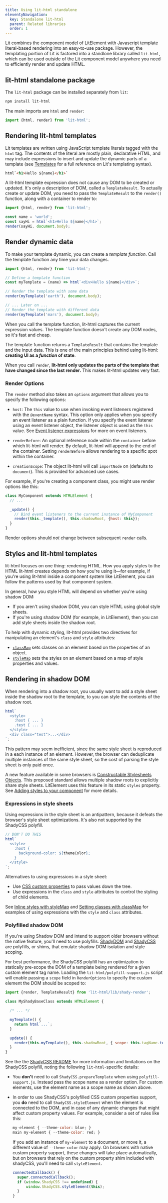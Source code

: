```yaml
---
title: Using lit-html standalone
eleventyNavigation:
  key: Standalone lit-html
  parent: Related libraries
  order: 1
---
```


Lit combines the component model of LitElement with Javascript template literal-based rendering into an easy-to-use package. However, the templating portion of Lit is factored into a standlone library called `lit-html`, which can be used outside of the Lit component model anywhere you need to efficiently render and update HTML.

## lit-html standalone package

The `lit-html` package can be installed separately from `lit`:

```sh
npm install lit-html
```

The main imports are `html` and `render`:
```js
import {html, render} from 'lit-html';
```

## Rendering lit-html templates

Lit templates are written using JavaScript template literals tagged with the `html` tag. The contents of the literal are mostly plain, declarative HTML, and may include expressions to insert and update the dynamic parts of a template (see [Templates](/docs/templates/overview/) for a full reference on Lit's templating syntax).

```html
html`<h1>Hello ${name}</h1>`
```

A lit-html template expression does not cause any DOM to be created or updated. It's only a description of DOM, called a `TemplateResult`. To actually create or update DOM, you need to pass the `TemplateResult` to the `render()` function, along with a container to render to:

```js
import {html, render} from 'lit-html';

const name = 'world';
const sayHi = html`<h1>Hello ${name}</h1>`;
render(sayHi, document.body);
```

## Render dynamic data

To make your template dynamic, you can create a _template function_. Call the template function any time your data changes.

```js
import {html, render} from 'lit-html';

// Define a template function
const myTemplate = (name) => html`<div>Hello ${name}</div>`;

// Render the template with some data
render(myTemplate('earth'), document.body);

// ... Later on ...
// Render the template with different data
render(myTemplate('mars'), document.body);
```

When you call the template function, lit-html captures the current expression values. The template function doesn't create any DOM nodes, so it's fast and cheap.

The template function returns a `TemplateResult` that contains the template and the input data. This is one of the main principles behind using lit-html: **creating UI as a _function_ of state**.

When you call `render`, **lit-html only updates the parts of the template that have changed since the last render.** This makes lit-html updates very fast.

### Render Options

The `render` method also takes an `options` argument that allows you to specify the following options:

*   `host`: The `this` value to use when invoking event listeners registered with the `@eventName` syntax. This option only applies when you specify an event listener as a plain function. If you specify the event listener using an event listener object, the listener object is used as the `this` value. See [Event listener expressions](/docs/templates/expressions/#event-listener-expressions) for more on event listeners.

*   `renderBefore`: An optional reference node within the `container` before which lit-html will render. By default, lit-html will append to the end of the container. Setting `renderBefore` allows rendering to a specific spot within the container.

*   `creationScope`: The object lit-html will call `importNode` on (defaults to `document`). This is provided for advanced use cases.

For example, if you're creating a component class, you might use render options like this:

```js
class MyComponent extends HTMLElement {
  // ...

  _update() {
    // Bind event listeners to the current instance of MyComponent
    render(this._template(), this.shadowRoot, {host: this});
  }
}

```

Render options should *not* change between subsequent `render` calls.

## Styles and lit-html templates

lit-html focuses on one thing: rendering HTML. How you apply styles to the HTML lit-html creates depends on how you're using it—for example, if you're using lit-html inside a component system like LitElement, you can follow the patterns used by that component system.

In general, how you style HTML will depend on whether you're using shadow DOM:

*   If you aren't using shadow DOM, you can style HTML using global style sheets.
*   If you're using shadow DOM (for example, in LitElement), then you can add style sheets inside the shadow root.

To help with dynamic styling, lit-html provides two directives for manipulating an element's `class` and `style` attributes:

*   [`classMap`](/docs/templates/directives/#classmap) sets classes on an element based on the properties of an object.
*   [`styleMap`](/docs/templates/directives/#stylemap) sets the styles on an element based on a map of style properties and values.

## Rendering in shadow DOM

When rendering into a shadow root, you usually want to add a style sheet inside the shadow root to the template, to you can style the contents of the shadow root.

```js
html`
  <style>
    :host { ... }
    .test { ... }
  </style>
  <div class="test">...</div>
`;
```

This pattern may seem inefficient, since the same style sheet is reproduced in a each instance of an element. However, the browser can deduplicate multiple instances of the same style sheet, so the cost of parsing the style sheet is only paid once.

A new feature available in some browsers is [Constructable Stylesheets Objects](https://wicg.github.io/construct-stylesheets/). This proposed standard allows multiple shadow roots to explicitly share style sheets. LitElement uses this feature in its static `styles` property. See [Adding styles to your component](/docs/components/styles/#add-styles) for more details.

### Expressions in style sheets

Using expressions in the style sheet is an antipattern, because it defeats the browser's style sheet optimizations. It's also not supported by the ShadyCSS polyfill.

```js
// DON'T DO THIS
html`
  <style>
    :host {
      background-color: ${themeColor};
    }
  </style>
`;
```

Alternatives to using expressions in a style sheet:

*   Use [CSS custom properties](https://developer.mozilla.org/en-US/docs/Web/CSS/--*) to pass values down the tree.
*   Use expressions in the `class` and `style` attributes to control the styling of child elements.

See [Inline styles with styleMap](#stylemap) and [Setting classes with classMap](#classmap) for examples of using expressions with the `style` and `class` attributes.


### Polyfilled shadow DOM

If you're using Shadow DOM and intend to support older browsers without the native feature, you'll need to use polyfills. [ShadyDOM](https://github.com/webcomponents/shadydom) and [ShadyCSS](https://github.com/webcomponents/shadycss) are polyfills, or shims, that emulate shadow DOM isolation and style scoping.

For best performance, the ShadyCSS polyfill has an optimization to statically pre-scope the DOM of a template being rendered for a given custom element tag name. Loading the `lit-html/polyfill-support.js` script will enable passing a `scope` field in `RenderOptions` to specify the custom element the DOM should be scoped to:

```js
import {render, TemplateResult} from 'lit-html/lib/shady-render';

class MyShadyBaseClass extends HTMLElement {

  /* ... */

  myTemplate() {
    return html`...`;
  }

  update() {
    render(this.myTemplate(), this.shadowRoot, { scope: this.tagName.toLowerCase() });
  }
}
```

See the the [ShadyCSS README](https://github.com/webcomponents/shadycss#usage) for more information and limitations on the ShadyCSS polyfill, noting the following `lit-html`-specific details:

*   You **don't** need to call `ShadyCSS.prepareTemplate` when using `polyfill-support.js`. Instead pass the scope name as a render option. For custom elements, use the element name as a scope name as shown above.

*   In order to use ShadyCSS's polyfilled CSS custom properties support, you **do** need to call `ShadyCSS.styleElement` when the element is connected to the DOM, and in case of any dynamic changes that might affect custom property values.  For example, consider a set of rules like this:

    ```js
    my-element { --theme-color: blue; }
    main my-element { --theme-color: red; }
    ```

    If you add an instance of `my-element` to a document, or move it, a different value of `--theme-color` may apply. On browsers with native custom property support, these changes will take place automatically, but on browsers that rely on the custom property shim included with shadyCSS, you'll need to call `styleElement`.

    ```js
    connectedCallback() {
      super.connectedCallback();
      if (window.ShadyCSS !== undefined) {
          window.ShadyCSS.styleElement(this);
      }
    }
    ```

